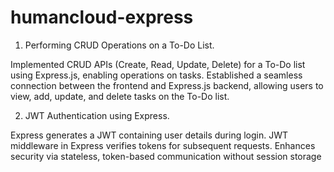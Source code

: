 # humancloud-express
1. Performing CRUD Operations on a To-Do List.

Implemented CRUD APIs (Create, Read, Update, Delete) for a To-Do list using Express.js, enabling operations on tasks.
Established a seamless connection between the frontend and Express.js backend, allowing users to view, add, update, and delete tasks on the To-Do list.

2. JWT Authentication using Express.

Express generates a JWT containing user details during login.
JWT middleware in Express verifies tokens for subsequent requests.
Enhances security via stateless, token-based communication without session storage
